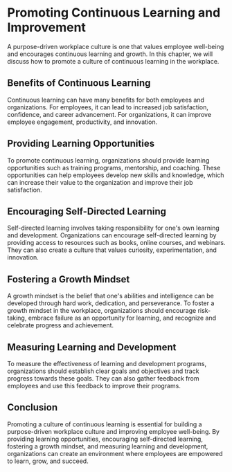 Promoting Continuous Learning and Improvement
=========================================================================================

A purpose-driven workplace culture is one that values employee well-being and encourages continuous learning and growth. In this chapter, we will discuss how to promote a culture of continuous learning in the workplace.

Benefits of Continuous Learning
-------------------------------

Continuous learning can have many benefits for both employees and organizations. For employees, it can lead to increased job satisfaction, confidence, and career advancement. For organizations, it can improve employee engagement, productivity, and innovation.

Providing Learning Opportunities
--------------------------------

To promote continuous learning, organizations should provide learning opportunities such as training programs, mentorship, and coaching. These opportunities can help employees develop new skills and knowledge, which can increase their value to the organization and improve their job satisfaction.

Encouraging Self-Directed Learning
----------------------------------

Self-directed learning involves taking responsibility for one's own learning and development. Organizations can encourage self-directed learning by providing access to resources such as books, online courses, and webinars. They can also create a culture that values curiosity, experimentation, and innovation.

Fostering a Growth Mindset
--------------------------

A growth mindset is the belief that one's abilities and intelligence can be developed through hard work, dedication, and perseverance. To foster a growth mindset in the workplace, organizations should encourage risk-taking, embrace failure as an opportunity for learning, and recognize and celebrate progress and achievement.

Measuring Learning and Development
----------------------------------

To measure the effectiveness of learning and development programs, organizations should establish clear goals and objectives and track progress towards these goals. They can also gather feedback from employees and use this feedback to improve their programs.

Conclusion
----------

Promoting a culture of continuous learning is essential for building a purpose-driven workplace culture and improving employee well-being. By providing learning opportunities, encouraging self-directed learning, fostering a growth mindset, and measuring learning and development, organizations can create an environment where employees are empowered to learn, grow, and succeed.
